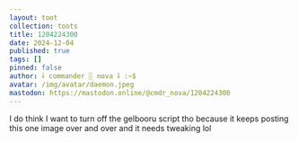 ```yaml
---
layout: toot
collection: toots
title: 1204224300
date: 2024-12-04
published: true
tags: []
pinned: false
author: ⸸ commander ░ nova ⸸ :~$
avatar: /img/avatar/daemon.jpeg
mastodon: https://mastodon.online/@cmdr_nova/1204224300
---
```


I do think I want to turn off the gelbooru script tho because it keeps posting this one image over and over and it needs tweaking lol
